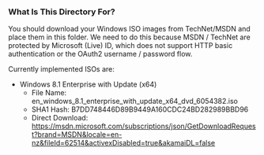 ### What Is This Directory For?

You should download your Windows ISO images from TechNet/MSDN and place them in this folder. We need to do this because MSDN / TechNet are protected by Microsoft (Live) ID, which does not support HTTP basic authentication or the OAuth2 username / password flow.

Currently implemented ISOs are:

* Windows 8.1 Enterprise with Update (x64)
    * File Name: en_windows_8.1_enterprise_with_update_x64_dvd_6054382.iso
    * SHA1 Hash: B7DD748446D89B9449A160CDC24BD282989BBD96
    * Direct Download: https://msdn.microsoft.com/subscriptions/json/GetDownloadRequest?brand=MSDN&locale=en-nz&fileId=62514&activexDisabled=true&akamaiDL=false